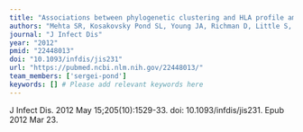 ```yaml
---
title: "Associations between phylogenetic clustering and HLA profile among HIV-infected individuals in San Diego, California"
authors: "Mehta SR, Kosakovsky Pond SL, Young JA, Richman D, Little S, Smith DM."
journal: "J Infect Dis"
year: "2012"
pmid: "22448013"
doi: "10.1093/infdis/jis231"
url: "https://pubmed.ncbi.nlm.nih.gov/22448013/"
team_members: ['sergei-pond']
keywords: [] # Please add relevant keywords here
---
```

J Infect Dis. 2012 May 15;205(10):1529-33. doi: 10.1093/infdis/jis231. Epub 2012 Mar 23.